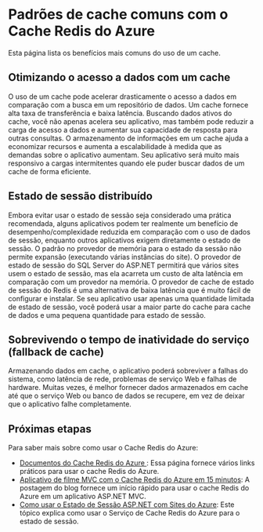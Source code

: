 <properties 
   pageTitle="Padrões de cache comuns com o Cache Redis do Azure" 
   description="Saiba onde e por que usar o Cache Redis do Azure" 
   services="redis-cache" 
   documentationCenter="" 
   authors="Rick-Anderson" 
   manager="wpickett" 
   editor=""/>

<tags
   ms.service="cache"
   ms.devlang="all"
   ms.topic="article"
   ms.tgt_pltfrm="cache-redis"
   ms.workload="tbd" 
   ms.date="02/21/2015"
   ms.author="riande"/>

# Padrões de cache comuns com o Cache Redis do Azure

Esta página lista os benefícios mais comuns do uso de um cache.

## Otimizando o acesso a dados com um cache

O uso de um cache pode acelerar drasticamente o acesso a dados em comparação com a busca em um repositório de dados. Um cache fornece alta taxa de transferência e baixa latência. Buscando dados ativos do cache, você não apenas acelera seu aplicativo, mas também pode reduzir a carga de acesso a dados e aumentar sua capacidade de resposta para outras consultas. O armazenamento de informações em um cache ajuda a economizar recursos e aumenta a escalabilidade à medida que as demandas sobre o aplicativo aumentam. Seu aplicativo será muito mais responsivo a cargas intermitentes quando ele puder buscar dados de um cache de forma eficiente. 

## Estado de sessão distribuído
Embora evitar usar o estado de sessão seja considerado uma prática recomendada, alguns aplicativos podem ter realmente um benefício de desempenho/complexidade reduzida em comparação com o uso de dados de sessão, enquanto outros aplicativos exigem diretamente o estado de sessão.  O padrão no provedor de memória para o estado da sessão não permite expansão (executando várias instâncias do site). O provedor de estado de sessão do SQL Server do ASP.NET permitirá que vários sites usem o estado de sessão, mas ela acarreta um custo de alta latência em comparação com um provedor na memória. O provedor de cache de estado de sessão do Redis é uma alternativa de baixa latência que é muito fácil de configurar e instalar. Se seu aplicativo usar apenas uma quantidade limitada de estado de sessão, você poderá usar a maior parte do cache para cache de dados e uma pequena quantidade para estado de sessão.

## Sobrevivendo o tempo de inatividade do serviço (fallback de cache)
 Armazenando dados em cache, o aplicativo poderá sobreviver a falhas do sistema, como latência de rede, problemas de serviço Web e falhas de hardware. Muitas vezes, é melhor fornecer dados armazenados em cache até que o serviço Web ou banco de dados se recupere, em vez de deixar que o aplicativo falhe completamente.

## Próximas etapas
Para saber mais sobre como usar o Cache Redis do Azure:
 
- [Documentos do Cache Redis do Azure ](http://azure.microsoft.com/documentation/services/cache/): Essa página fornece vários links práticos para usar o cache Redis do Azure.
- [Aplicativo de filme MVC com o Cache Redis do Azure em 15 minutos](http://azure.microsoft.com/blog/2014/06/05/mvc-movie-app-with-azure-redis-cache-in-15-minutes/): A postagem do blog fornece um início rápido para usar o cache Redis do Azure em um aplicativo ASP.NET MVC.
- [Como usar o Estado de Sessão ASP.NET com Sites do Azure](app-service-web/web-sites-dotnet-session-state-caching.md): Este tópico explica como usar o Serviço de Cache Redis do Azure para o estado de sessão.





<!--HONumber=49-->